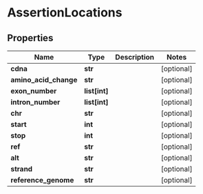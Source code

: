 # AssertionLocations

## Properties
Name | Type | Description | Notes
------------ | ------------- | ------------- | -------------
**cdna** | **str** |  | [optional] 
**amino_acid_change** | **str** |  | [optional] 
**exon_number** | **list[int]** |  | [optional] 
**intron_number** | **list[int]** |  | [optional] 
**chr** | **str** |  | [optional] 
**start** | **int** |  | [optional] 
**stop** | **int** |  | [optional] 
**ref** | **str** |  | [optional] 
**alt** | **str** |  | [optional] 
**strand** | **str** |  | [optional] 
**reference_genome** | **str** |  | [optional] 



